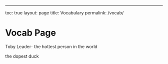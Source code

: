 ---
toc: true
layout: page
title: Vocabulary
permalink: /vocab/

# Vocab Page

Toby Leader- the hottest person in the world

the dopest duck

